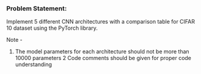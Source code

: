 ### Problem Statement:
Implement 5 different CNN architectures with a comparison table for CIFAR 10
dataset using the PyTorch library.

Note -
1. The model parameters for each architecture should not be more than 10000
parameters
2  Code comments should be given for proper code understanding